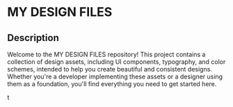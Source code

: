 # MY DESIGN FILES

## Description
Welcome to the MY DESIGN FILES repository! This project contains a collection of design assets, including UI components, typography, and color schemes, intended to help you create beautiful and consistent designs. Whether you're a developer implementing these assets or a designer using them as a foundation, you'll find everything you need to get started here.


   t

